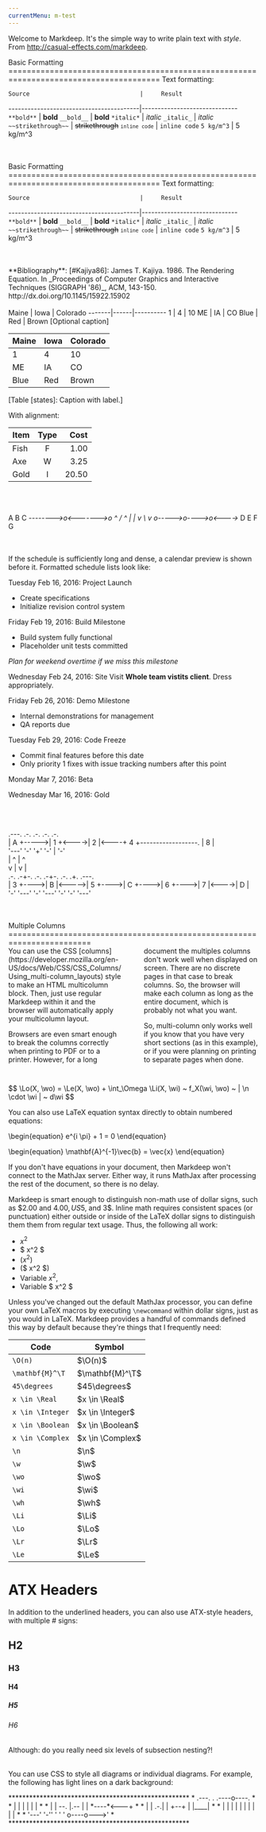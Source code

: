 ```yaml
---
currentMenu: m-test
---
```


Welcome to Markdeep. It's the simple way to write plain text with
_style_. From http://casual-effects.com/markdeep.


<markdeep>
Basic Formatting
=======================================================================================
Text formatting:

    Source                               |     Result
-----------------------------------------|------------------------------
`**bold**`                               | **bold**
`__bold__`                               | __bold__
`*italic*`                               | *italic*
`_italic_`                               | _italic_
`~~strikethrough~~`                      | ~~strikethrough~~
<code>`inline code`</code>               | `inline code`
`5 kg/m^3`                               | 5 kg/m^3

</markdeep>
<br></br>



<markdeep>
Basic Formatting
=======================================================================================
Text formatting:

    Source                               |     Result
-----------------------------------------|------------------------------
`**bold**`                               | **bold**
`__bold__`                               | __bold__
`*italic*`                               | *italic*
`_italic_`                               | _italic_
`~~strikethrough~~`                      | ~~strikethrough~~
<code>`inline code`</code>               | `inline code`
`5 kg/m^3`                               | 5 kg/m^3

</markdeep>
<br></br>


<markdeep>
**Bibliography**:
[#Kajiya86]: James T. Kajiya. 1986. The Rendering Equation.
In _Proceedings of Computer Graphics and Interactive Techniques
(SIGGRAPH '86)_, ACM, 143-150. http://dx.doi.org/10.1145/15922.15902

</markdeep>
<br></br>


<markdeep>
Maine | Iowa | Colorado
-------|------|----------
  1   |  4   |   10
 ME   |  IA  |   CO
Blue  | Red  | Brown
[Optional caption]


Maine | Iowa | Colorado
-------|------|----------
  1   |  4   |   10
 ME   |  IA  |   CO
Blue  | Red  | Brown
[Table [states]: Caption with label.]


With alignment:

Item | Type | Cost
---- |:----:| ----:
Fish |  F   | 1.00
Axe  |  W   | 3.25
Gold |  I   |20.50

</markdeep>
<br></br>


<diagram>

A         B         C
*-------->o<------->o
^        / ^        |
|       v   \       v
o----->o---->o<---->*
D      E     F      G

</diagram>
<br></br>


<markdeep>
If the schedule is sufficiently long and dense, a calendar preview
is shown before it. Formatted schedule lists
look like:

Tuesday Feb 16, 2016: Project Launch
 - Create specifications
 - Initialize revision control system

Friday Feb 19, 2016: Build Milestone
 - Build system fully functional
 - Placeholder unit tests committed

 _Plan for weekend overtime if we miss this milestone_

Wednesday Feb 24, 2016: Site Visit
 **Whole team vistits client**. Dress appropriately.

Friday Feb 26, 2016: Demo Milestone
 - Internal demonstrations for management
 - QA reports due

Tuesday Feb 29, 2016: Code Freeze
 - Commit final features before this date
 - Only priority 1 fixes with issue tracking numbers
   after this point

Monday Mar 7, 2016: Beta

Wednesday Mar 16, 2016: Gold

</markdeep>
<br></br>


<diagram>

.---.       .-.        .-.       .-.                                       .-.              
| A +----->| 1 +<---->| 2 |<----+ 4 +------------------.                  | 8 |             
'---'       '-'        '+'       '-'                    |                  '-'              
                       |         ^                     |                   ^               
                       v         |                     v                   |               
                      .-.      .-+-.        .-.      .-+-.      .-.       .+.       .---.  
                     | 3 +---->| B |<----->| 5 +---->| C +---->| 6 +---->| 7 |<---->| D |  
                      '-'      '---'        '-'      '---'      '-'       '-'       '---'  

</diagram>
<br></br>


<markdeep>
Multiple Columns
========================================================================
<div style="columns:2;-webkit-columns:2;-moz-columns:2;column-gap:3em;-webkit-column-gap:3em;-moz-column-gap:3em">
You can use the CSS
[columns](https://developer.mozilla.org/en-US/docs/Web/CSS/CSS_Columns/Using_multi-column_layouts)
style to make an HTML multicolumn block. Then, just use regular Markdeep within it and the
browser will automatically apply your multicolumn layout.

Browsers are even smart enough to break the columns correctly when
printing to PDF or to a printer. However, for a long document the
multiples columns don't work well when displayed on screen. There are
no discrete pages in that case to break columns. So, the browser will
make each column as long as the entire document, which is probably not
what you want.

So, multi-column only works well if you know that you have very short
sections (as in this example), or if you were planning on printing to
separate pages when done.
</div>
</markdeep>
<br></br>


<markdeep>
$$ \Lo(X, \wo) = \Le(X, \wo) + \int_\Omega \Li(X, \wi) ~ f_X(\wi, \wo) ~ | \n \cdot \wi | ~ d\wi $$

You can also use LaTeX equation syntax directly to obtain numbered
equations:

\begin{equation}
e^{i \pi} + 1 = 0
\end{equation}

\begin{equation}
\mathbf{A}^{-1}\vec{b} = \vec{x}
\end{equation}

If you don't have equations in your document, then Markdeep won't
connect to the MathJax server. Either way, it runs MathJax after
processing the rest of the document, so there is no delay.

Markdeep is smart enough to distinguish non-math use of dollar signs,
such as $2.00 and $4.00, US$5, and 3$. Inline
math requires consistent spaces (or punctuation) either outside or inside
of the LaTeX dollar signs to distinguish them them from
regular text usage. Thus, the following all work:

- $x^2$
- $ x^2 $
- ($x^2$)
- ($ x^2 $)
- Variable $x^2$,
- Variable $ x^2 $

Unless you've changed out the default MathJax processor, you can define
your own LaTeX macros by executing `\newcommand` within dollar signs,
just as you would in LaTeX.  Markdeep provides a handful of commands
defined this way by default because they're things that I frequently
need:

   Code            |   Symbol
-------------------|------------
 `\O(n)`           |  $\O(n)$
 `\mathbf{M}^\T`   |  $\mathbf{M}^\T$
 `45\degrees`      |  $45\degrees$
 `x \in \Real`     |  $x \in \Real$
 `x \in \Integer`  |  $x \in \Integer$
 `x \in \Boolean`  |  $x \in \Boolean$
 `x \in \Complex`  |  $x \in \Complex$
 `\n`              |  $\n$
 `\w`              |  $\w$
 `\wo`             |  $\wo$
 `\wi`             |  $\wi$
 `\wh`             |  $\wh$
 `\Li`             |  $\Li$
 `\Lo`             |  $\Lo$
 `\Lr`             |  $\Lr$
 `\Le`             |  $\Le$


# ATX Headers
In addition to the underlined headers, you can also use ATX-style
headers, with multiple # signs:

## H2
### H3
#### H4
##### H5
###### H6
Although: do you really need six levels of subsection nesting?!
</markdeep>
<br></br>


<markdeep>
<style>
.md .inverse svg.diagram {
  background: #333;
  stroke: #FFF;
  fill: #FFF;
}

.md .inverse svg.diagram .opendot {
  fill: #333;
}
</style>

You can use CSS to style all diagrams or individual diagrams. For example,
the following has light lines on a dark background:

<div class="inverse">
 ****************************************************
 *  .---.              .         .----o----.        *
 *  |    |             |         |    |    |        *
 *  |    |  --.   |.-- |   |     *----*<---+        *
 *  |    |  .-.|  |    +--+      |    |____|        *
 *  |    | |   |  |    |   |     |    |    |        *
 *  '---'   '-''  '    '   '     o----o--->'        *
 ****************************************************
</div>
</markdeep>
<br></br>


<script>window.markdeepOptions = {mode: 'html'};</script>
<script src="markdeep.min.js"></script>
<script src="https://casual-effects.com/markdeep/latest/markdeep.min.js"></script>
